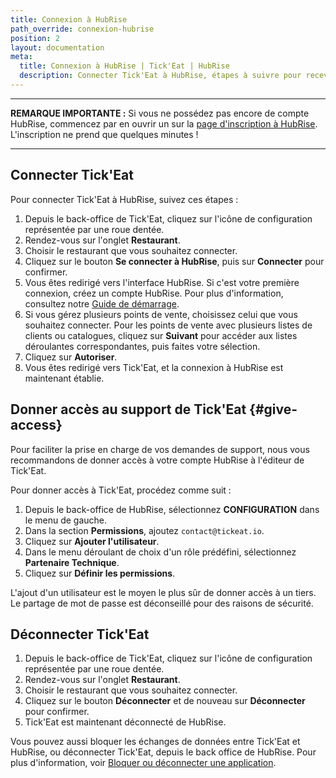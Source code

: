 ```yaml
---
title: Connexion à HubRise
path_override: connexion-hubrise
position: 2
layout: documentation
meta:
  title: Connexion à HubRise | Tick'Eat | HubRise
  description: Connecter Tick'Eat à HubRise, étapes à suivre pour recevoir vos commandes Tick'Eat dans votre logiciel de caisse.
---
```


---

**REMARQUE IMPORTANTE :** Si vous ne possédez pas encore de compte HubRise, commencez par en ouvrir un sur la [page d'inscription à HubRise](https://manager.hubrise.com/signup). L'inscription ne prend que quelques minutes !

---

## Connecter Tick'Eat

Pour connecter Tick'Eat à HubRise, suivez ces étapes :

1. Depuis le back-office de Tick'Eat, cliquez sur l'icône de configuration représentée par une roue dentée.
1. Rendez-vous sur l'onglet **Restaurant**.
1. Choisir le restaurant que vous souhaitez connecter.
1. Cliquez sur le bouton **Se connecter à HubRise**, puis sur **Connecter** pour confirmer.
1. Vous êtes redirigé vers l'interface HubRise. Si c'est votre première connexion, créez un compte HubRise. Pour plus d'information, consultez notre [Guide de démarrage](/docs/get-started).
1. Si vous gérez plusieurs points de vente, choisissez celui que vous souhaitez connecter. Pour les points de vente avec plusieurs listes de clients ou catalogues, cliquez sur **Suivant** pour accéder aux listes déroulantes correspondantes, puis faites votre sélection.
1. Cliquez sur **Autoriser**.
1. Vous êtes redirigé vers Tick'Eat, et la connexion à HubRise est maintenant établie.

## Donner accès au support de Tick'Eat {#give-access}

Pour faciliter la prise en charge de vos demandes de support, nous vous recommandons de donner accès à votre compte HubRise à l'éditeur de Tick'Eat.

Pour donner accès à Tick'Eat, procédez comme suit :

1. Depuis le back-office de HubRise, sélectionnez **CONFIGURATION** dans le menu de gauche.
1. Dans la section **Permissions**, ajoutez `contact@tickeat.io`.
1. Cliquez sur **Ajouter l'utilisateur**.
1. Dans le menu déroulant de choix d'un rôle prédéfini, sélectionnez **Partenaire Technique**.
1. Cliquez sur **Définir les permissions**.

L'ajout d'un utilisateur est le moyen le plus sûr de donner accès à un tiers. Le partage de mot de passe est déconseillé pour des raisons de sécurité.

## Déconnecter Tick'Eat

1. Depuis le back-office de Tick'Eat, cliquez sur l'icône de configuration représentée par une roue dentée.
1. Rendez-vous sur l'onglet **Restaurant**.
1. Choisir le restaurant que vous souhaitez connecter.
1. Cliquez sur le bouton **Déconnecter** et de nouveau sur **Déconnecter** pour confirmer.
1. Tick'Eat est maintenant déconnecté de HubRise.

Vous pouvez aussi bloquer les échanges de données entre Tick'Eat et HubRise, ou déconnecter Tick'Eat, depuis le back office de HubRise. Pour plus d'information, voir [Bloquer ou déconnecter une application](/docs/connections#block-or-disconnect).
